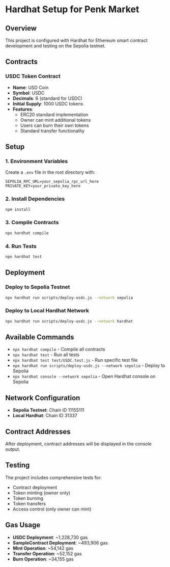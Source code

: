 # Hardhat Setup for Penk Market

## Overview
This project is configured with Hardhat for Ethereum smart contract development and testing on the Sepolia testnet.

## Contracts

### USDC Token Contract
- **Name**: USD Coin
- **Symbol**: USDC
- **Decimals**: 6 (standard for USDC)
- **Initial Supply**: 1000 USDC tokens
- **Features**: 
  - ERC20 standard implementation
  - Owner can mint additional tokens
  - Users can burn their own tokens
  - Standard transfer functionality

## Setup

### 1. Environment Variables
Create a `.env` file in the root directory with:
```
SEPOLIA_RPC_URL=your_sepolia_rpc_url_here
PRIVATE_KEY=your_private_key_here
```

### 2. Install Dependencies
```bash
npm install
```

### 3. Compile Contracts
```bash
npx hardhat compile
```

### 4. Run Tests
```bash
npx hardhat test
```

## Deployment

### Deploy to Sepolia Testnet
```bash
npx hardhat run scripts/deploy-usdc.js --network sepolia
```

### Deploy to Local Hardhat Network
```bash
npx hardhat run scripts/deploy-usdc.js --network hardhat
```

## Available Commands

- `npx hardhat compile` - Compile all contracts
- `npx hardhat test` - Run all tests
- `npx hardhat test test/USDC.test.js` - Run specific test file
- `npx hardhat run scripts/deploy-usdc.js --network sepolia` - Deploy to Sepolia
- `npx hardhat console --network sepolia` - Open Hardhat console on Sepolia

## Network Configuration

- **Sepolia Testnet**: Chain ID 11155111
- **Local Hardhat**: Chain ID 31337

## Contract Addresses
After deployment, contract addresses will be displayed in the console output.

## Testing
The project includes comprehensive tests for:
- Contract deployment
- Token minting (owner only)
- Token burning
- Token transfers
- Access control (only owner can mint)

## Gas Usage
- **USDC Deployment**: ~1,228,730 gas
- **SampleContract Deployment**: ~493,906 gas
- **Mint Operation**: ~54,142 gas
- **Transfer Operation**: ~52,152 gas
- **Burn Operation**: ~34,155 gas 